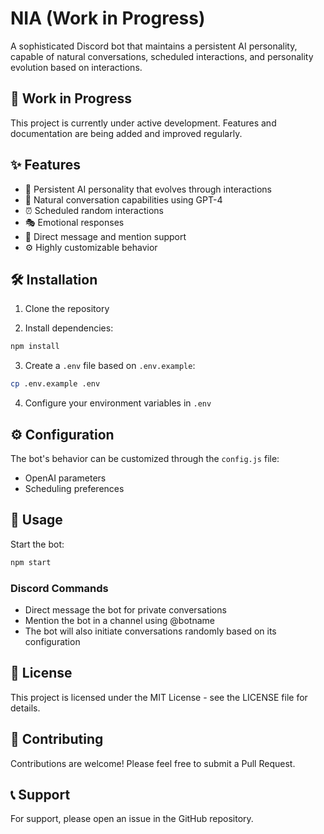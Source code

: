 # NIA (Work in Progress)

A sophisticated Discord bot that maintains a persistent AI personality, capable of natural conversations, scheduled interactions, and personality evolution based on interactions.

## 🚧 Work in Progress
This project is currently under active development. Features and documentation are being added and improved regularly.

## ✨ Features

- 🤖 Persistent AI personality that evolves through interactions
- 💬 Natural conversation capabilities using GPT-4
- ⏰ Scheduled random interactions
- 🎭 Emotional responses
- 📱 Direct message and mention support
- ⚙️ Highly customizable behavior

## 🛠️ Installation

1. Clone the repository

2. Install dependencies:
```bash
npm install
```

3. Create a `.env` file based on `.env.example`:
```bash
cp .env.example .env
```

4. Configure your environment variables in `.env`

## ⚙️ Configuration

The bot's behavior can be customized through the `config.js` file:

- OpenAI parameters
- Scheduling preferences

## 🚀 Usage

Start the bot:
```bash
npm start
```

### Discord Commands
- Direct message the bot for private conversations
- Mention the bot in a channel using @botname
- The bot will also initiate conversations randomly based on its configuration

## 📝 License

This project is licensed under the MIT License - see the LICENSE file for details.

## 🤝 Contributing

Contributions are welcome! Please feel free to submit a Pull Request.

## 📞 Support

For support, please open an issue in the GitHub repository. 